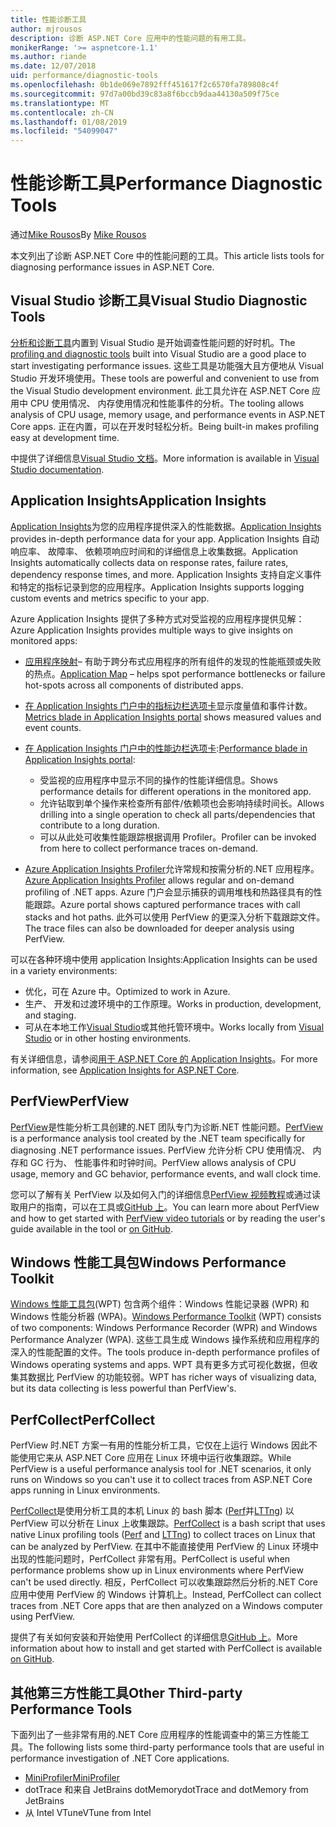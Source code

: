 ```yaml
---
title: 性能诊断工具
author: mjrousos
description: 诊断 ASP.NET Core 应用中的性能问题的有用工具。
monikerRange: '>= aspnetcore-1.1'
ms.author: riande
ms.date: 12/07/2018
uid: performance/diagnostic-tools
ms.openlocfilehash: 0b1de069e7892fff451617f2c6570fa789808c4f
ms.sourcegitcommit: 97d7a00bd39c83a8f6bccb9daa44130a509f75ce
ms.translationtype: MT
ms.contentlocale: zh-CN
ms.lasthandoff: 01/08/2019
ms.locfileid: "54099047"
---
```

# <a name="performance-diagnostic-tools"></a><span data-ttu-id="1e4bd-103">性能诊断工具</span><span class="sxs-lookup"><span data-stu-id="1e4bd-103">Performance Diagnostic Tools</span></span>

<span data-ttu-id="1e4bd-104">通过[Mike Rousos](https://github.com/mjrousos)</span><span class="sxs-lookup"><span data-stu-id="1e4bd-104">By [Mike Rousos](https://github.com/mjrousos)</span></span>

<span data-ttu-id="1e4bd-105">本文列出了诊断 ASP.NET Core 中的性能问题的工具。</span><span class="sxs-lookup"><span data-stu-id="1e4bd-105">This article lists tools for diagnosing performance issues in ASP.NET Core.</span></span>

## <a name="visual-studio-diagnostic-tools"></a><span data-ttu-id="1e4bd-106">Visual Studio 诊断工具</span><span class="sxs-lookup"><span data-stu-id="1e4bd-106">Visual Studio Diagnostic Tools</span></span>

<span data-ttu-id="1e4bd-107">[分析和诊断工具](/visualstudio/profiling)内置到 Visual Studio 是开始调查性能问题的好时机。</span><span class="sxs-lookup"><span data-stu-id="1e4bd-107">The [profiling and diagnostic tools](/visualstudio/profiling) built into Visual Studio are a good place to start investigating performance issues.</span></span> <span data-ttu-id="1e4bd-108">这些工具是功能强大且方便地从 Visual Studio 开发环境使用。</span><span class="sxs-lookup"><span data-stu-id="1e4bd-108">These tools are powerful and convenient to use from the Visual Studio development environment.</span></span> <span data-ttu-id="1e4bd-109">此工具允许在 ASP.NET Core 应用中 CPU 使用情况、 内存使用情况和性能事件的分析。</span><span class="sxs-lookup"><span data-stu-id="1e4bd-109">The tooling allows analysis of CPU usage, memory usage, and performance events in ASP.NET Core apps.</span></span> <span data-ttu-id="1e4bd-110">正在内置，可以在开发时轻松分析。</span><span class="sxs-lookup"><span data-stu-id="1e4bd-110">Being built-in makes profiling easy at development time.</span></span>

<span data-ttu-id="1e4bd-111">中提供了详细信息[Visual Studio 文档](/visualstudio/profiling/profiling-overview)。</span><span class="sxs-lookup"><span data-stu-id="1e4bd-111">More information is available in [Visual Studio documentation](/visualstudio/profiling/profiling-overview).</span></span>

## <a name="application-insights"></a><span data-ttu-id="1e4bd-112">Application Insights</span><span class="sxs-lookup"><span data-stu-id="1e4bd-112">Application Insights</span></span>

<span data-ttu-id="1e4bd-113">[Application Insights](/azure/application-insights/app-insights-overview)为您的应用程序提供深入的性能数据。</span><span class="sxs-lookup"><span data-stu-id="1e4bd-113">[Application Insights](/azure/application-insights/app-insights-overview) provides in-depth performance data for your app.</span></span> <span data-ttu-id="1e4bd-114">Application Insights 自动响应率、 故障率、 依赖项响应时间和的详细信息上收集数据。</span><span class="sxs-lookup"><span data-stu-id="1e4bd-114">Application Insights automatically collects data on response rates, failure rates, dependency response times, and more.</span></span> <span data-ttu-id="1e4bd-115">Application Insights 支持自定义事件和特定的指标记录到您的应用程序。</span><span class="sxs-lookup"><span data-stu-id="1e4bd-115">Application Insights supports logging custom events and metrics specific to your app.</span></span>

<span data-ttu-id="1e4bd-116">Azure Application Insights 提供了多种方式对受监视的应用程序提供见解：</span><span class="sxs-lookup"><span data-stu-id="1e4bd-116">Azure Application Insights provides multiple ways to give insights on monitored apps:</span></span>

- <span data-ttu-id="1e4bd-117">[应用程序映射](/azure/application-insights/app-insights-app-map)– 有助于跨分布式应用程序的所有组件的发现的性能瓶颈或失败的热点。</span><span class="sxs-lookup"><span data-stu-id="1e4bd-117">[Application Map](/azure/application-insights/app-insights-app-map) – helps spot performance bottlenecks or failure hot-spots across all components of distributed apps.</span></span>
- <span data-ttu-id="1e4bd-118">[在 Application Insights 门户中的指标边栏选项卡](/azure/application-insights/app-insights-metrics-explorer?toc=/azure/azure-monitor/toc.json)显示度量值和事件计数。</span><span class="sxs-lookup"><span data-stu-id="1e4bd-118">[Metrics blade in Application Insights portal](/azure/application-insights/app-insights-metrics-explorer?toc=/azure/azure-monitor/toc.json) shows measured values and event counts.</span></span>
- <span data-ttu-id="1e4bd-119">[在 Application Insights 门户中的性能边栏选项卡](/azure/application-insights/app-insights-tutorial-performance):</span><span class="sxs-lookup"><span data-stu-id="1e4bd-119">[Performance blade in Application Insights portal](/azure/application-insights/app-insights-tutorial-performance):</span></span>

  - <span data-ttu-id="1e4bd-120">受监视的应用程序中显示不同的操作的性能详细信息。</span><span class="sxs-lookup"><span data-stu-id="1e4bd-120">Shows performance details for different operations in the monitored app.</span></span>
  - <span data-ttu-id="1e4bd-121">允许钻取到单个操作来检查所有部件/依赖项也会影响持续时间长。</span><span class="sxs-lookup"><span data-stu-id="1e4bd-121">Allows drilling into a single operation to check all parts/dependencies that contribute to a long duration.</span></span>
  - <span data-ttu-id="1e4bd-122">可以从此处可收集性能跟踪根据调用 Profiler。</span><span class="sxs-lookup"><span data-stu-id="1e4bd-122">Profiler can be invoked from here to collect performance traces on-demand.</span></span>

- <span data-ttu-id="1e4bd-123">[Azure Application Insights Profiler](/azure/azure-monitor/app/profiler)允许常规和按需分析的.NET 应用程序。</span><span class="sxs-lookup"><span data-stu-id="1e4bd-123">[Azure Application Insights Profiler](/azure/azure-monitor/app/profiler) allows regular and on-demand profiling of .NET apps.</span></span>  <span data-ttu-id="1e4bd-124">Azure 门户会显示捕获的调用堆栈和热路径具有的性能跟踪。</span><span class="sxs-lookup"><span data-stu-id="1e4bd-124">Azure portal shows captured performance traces with call stacks and hot paths.</span></span> <span data-ttu-id="1e4bd-125">此外可以使用 PerfView 的更深入分析下载跟踪文件。</span><span class="sxs-lookup"><span data-stu-id="1e4bd-125">The trace files can also be downloaded for deeper analysis using PerfView.</span></span>

<span data-ttu-id="1e4bd-126">可以在各种环境中使用 application Insights:</span><span class="sxs-lookup"><span data-stu-id="1e4bd-126">Application Insights can be used in a variety environments:</span></span>

* <span data-ttu-id="1e4bd-127">优化，可在 Azure 中。</span><span class="sxs-lookup"><span data-stu-id="1e4bd-127">Optimized to work in Azure.</span></span>
* <span data-ttu-id="1e4bd-128">生产、 开发和过渡环境中的工作原理。</span><span class="sxs-lookup"><span data-stu-id="1e4bd-128">Works in production, development, and staging.</span></span>
* <span data-ttu-id="1e4bd-129">可从在本地工作[Visual Studio](/azure/application-insights/app-insights-visual-studio)或其他托管环境中。</span><span class="sxs-lookup"><span data-stu-id="1e4bd-129">Works locally from [Visual Studio](/azure/application-insights/app-insights-visual-studio) or in other hosting environments.</span></span>

<span data-ttu-id="1e4bd-130">有关详细信息，请参阅[用于 ASP.NET Core 的 Application Insights](/azure/application-insights/app-insights-asp-net-core)。</span><span class="sxs-lookup"><span data-stu-id="1e4bd-130">For more information, see [Application Insights for ASP.NET Core](/azure/application-insights/app-insights-asp-net-core).</span></span>

## <a name="perfview"></a><span data-ttu-id="1e4bd-131">PerfView</span><span class="sxs-lookup"><span data-stu-id="1e4bd-131">PerfView</span></span>

<span data-ttu-id="1e4bd-132">[PerfView](https://github.com/Microsoft/perfview)是性能分析工具创建的.NET 团队专门为诊断.NET 性能问题。</span><span class="sxs-lookup"><span data-stu-id="1e4bd-132">[PerfView](https://github.com/Microsoft/perfview) is a performance analysis tool created by the .NET team specifically for diagnosing .NET performance issues.</span></span> <span data-ttu-id="1e4bd-133">PerfView 允许分析 CPU 使用情况、 内存和 GC 行为、 性能事件和时钟时间。</span><span class="sxs-lookup"><span data-stu-id="1e4bd-133">PerfView allows analysis of CPU usage, memory and GC behavior, performance events, and wall clock time.</span></span>

<span data-ttu-id="1e4bd-134">您可以了解有关 PerfView 以及如何入门的详细信息[PerfView 视频教程](http://channel9.msdn.com/Series/PerfView-Tutorial)或通过读取用户的指南，可以在工具或[GitHub 上](https://github.com/Microsoft/perfview)。</span><span class="sxs-lookup"><span data-stu-id="1e4bd-134">You can learn more about PerfView and how to get started with [PerfView video tutorials](http://channel9.msdn.com/Series/PerfView-Tutorial) or by reading the user's guide available in the tool or [on GitHub](https://github.com/Microsoft/perfview).</span></span>

## <a name="windows-performance-toolkit"></a><span data-ttu-id="1e4bd-135">Windows 性能工具包</span><span class="sxs-lookup"><span data-stu-id="1e4bd-135">Windows Performance Toolkit</span></span>

<span data-ttu-id="1e4bd-136">[Windows 性能工具包](/windows-hardware/test/wpt/)(WPT) 包含两个组件：Windows 性能记录器 (WPR) 和 Windows 性能分析器 (WPA)。</span><span class="sxs-lookup"><span data-stu-id="1e4bd-136">[Windows Performance Toolkit](/windows-hardware/test/wpt/) (WPT) consists of two components: Windows Performance Recorder (WPR) and Windows Performance Analyzer (WPA).</span></span> <span data-ttu-id="1e4bd-137">这些工具生成 Windows 操作系统和应用程序的深入的性能配置的文件。</span><span class="sxs-lookup"><span data-stu-id="1e4bd-137">The tools produce in-depth performance profiles of Windows operating systems and apps.</span></span> <span data-ttu-id="1e4bd-138">WPT 具有更多方式可视化数据，但收集其数据比 PerfView 的功能较弱。</span><span class="sxs-lookup"><span data-stu-id="1e4bd-138">WPT has richer ways of visualizing data, but its data collecting is less powerful than PerfView's.</span></span>

## <a name="perfcollect"></a><span data-ttu-id="1e4bd-139">PerfCollect</span><span class="sxs-lookup"><span data-stu-id="1e4bd-139">PerfCollect</span></span>

<span data-ttu-id="1e4bd-140">PerfView 时.NET 方案一有用的性能分析工具，它仅在上运行 Windows 因此不能使用它来从 ASP.NET Core 应用在 Linux 环境中运行收集跟踪。</span><span class="sxs-lookup"><span data-stu-id="1e4bd-140">While PerfView is a useful performance analysis tool for .NET scenarios, it only runs on Windows so you can't use it to collect traces from ASP.NET Core apps running in Linux environments.</span></span>

<span data-ttu-id="1e4bd-141">[PerfCollect](https://github.com/dotnet/coreclr/blob/master/Documentation/project-docs/linux-performance-tracing.md)是使用分析工具的本机 Linux 的 bash 脚本 ([Perf](https://perf.wiki.kernel.org/index.php/Main_Page)并[LTTng](https://lttng.org/)) 以 PerfView 可以分析在 Linux 上收集跟踪。</span><span class="sxs-lookup"><span data-stu-id="1e4bd-141">[PerfCollect](https://github.com/dotnet/coreclr/blob/master/Documentation/project-docs/linux-performance-tracing.md) is a bash script that uses native Linux profiling tools ([Perf](https://perf.wiki.kernel.org/index.php/Main_Page) and [LTTng](https://lttng.org/)) to collect traces on Linux that can be analyzed by PerfView.</span></span> <span data-ttu-id="1e4bd-142">在其中不能直接使用 PerfView 的 Linux 环境中出现的性能问题时，PerfCollect 非常有用。</span><span class="sxs-lookup"><span data-stu-id="1e4bd-142">PerfCollect is useful when performance problems show up in Linux environments where PerfView can't be used directly.</span></span> <span data-ttu-id="1e4bd-143">相反，PerfCollect 可以收集跟踪然后分析的.NET Core 应用中使用 PerfView 的 Windows 计算机上。</span><span class="sxs-lookup"><span data-stu-id="1e4bd-143">Instead, PerfCollect can collect traces from .NET Core apps that are then analyzed on a Windows computer using PerfView.</span></span>

<span data-ttu-id="1e4bd-144">提供了有关如何安装和开始使用 PerfCollect 的详细信息[GitHub 上](https://github.com/dotnet/coreclr/blob/master/Documentation/project-docs/linux-performance-tracing.md)。</span><span class="sxs-lookup"><span data-stu-id="1e4bd-144">More information about how to install and get started with PerfCollect is available [on GitHub](https://github.com/dotnet/coreclr/blob/master/Documentation/project-docs/linux-performance-tracing.md).</span></span>

## <a name="other-third-party-performance-tools"></a><span data-ttu-id="1e4bd-145">其他第三方性能工具</span><span class="sxs-lookup"><span data-stu-id="1e4bd-145">Other Third-party Performance Tools</span></span>

<span data-ttu-id="1e4bd-146">下面列出了一些非常有用的.NET Core 应用程序的性能调查中的第三方性能工具。</span><span class="sxs-lookup"><span data-stu-id="1e4bd-146">The following lists some third-party performance tools that are useful in performance investigation of .NET Core applications.</span></span>

- [<span data-ttu-id="1e4bd-147">MiniProfiler</span><span class="sxs-lookup"><span data-stu-id="1e4bd-147">MiniProfiler</span></span>](https://miniprofiler.com/)
- <span data-ttu-id="1e4bd-148">dotTrace 和来自 JetBrains dotMemory</span><span class="sxs-lookup"><span data-stu-id="1e4bd-148">dotTrace and dotMemory from JetBrains</span></span>
- <span data-ttu-id="1e4bd-149">从 Intel VTune</span><span class="sxs-lookup"><span data-stu-id="1e4bd-149">VTune from Intel</span></span>
